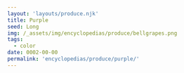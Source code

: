 ```yaml
---
layout: 'layouts/produce.njk'
title: Purple
seed: Long
img: /_assets/img/encyclopedias/produce/bellgrapes.png
tags:
  - color
date: 0002-00-00
permalink: 'encyclopedias/produce/purple/'
---
```


